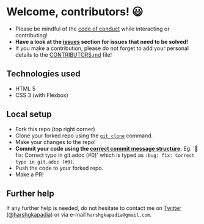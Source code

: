 # Welcome, contributors! :smiley:

- Please be mindful of the [code of conduct](CODE_OF_CONDUCT.md) while interacting or contributing!
- **Have a look at the [issues](https://github.com/HarshKapadia2/lbl-tribute-page/issues) section for issues that need to be solved!**
- If you make a contribution, please do not forget to add your personal details to the [CONTRIBUTORS.md](CONTRIBUTORS.md) file!

## Technologies used

- HTML 5
- CSS 3 (with Flexbox)

## Local setup

- Fork this repo (top right corner)
- Clone your forked repo using the [`git clone`](https://harshkapadia2.github.io/git_basics/#_git_clone) command.
- Make your changes to the repo!
- **Commit your code using the [correct commit message structure](https://harshkapadia2.github.io/git_basics/#_git_commit).** Eg: ':bug: fix: Correct typo in git.adoc (#0)' which is typed as `:bug: fix: Correct typo in git.adoc (#0)`.
- Push the code to your forked repo.
- Make a PR!

## Further help
If any further help is needed, do not hesitate to contact me on [Twitter (@harshgkapadia)](https://twitter.com/harshgkapadia) or via e-mail `harshgkapadia@gmail.com`.
